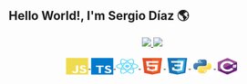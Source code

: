 ## Hello World!, I'm Sergio Díaz 🌎

<div align="center">
<a href="https://github.com/codediaz">
<img height="180em" src="https://github-readme-stats.vercel.app/api?username=codediaz&show_icons=true&theme=default&include_all_commits=true&count_private=true"/>
<img height="180em" src="https://github-readme-stats.vercel.app/api/top-langs/?username=codediaz&layout=compact&langs_count=7&theme=default"/>
</div>
 
  
<div style="display: inline_block" align="center"><br>
<img align="center" alt="codediaz-Js" height="30" width="40" src="https://raw.githubusercontent.com/devicons/devicon/master/icons/javascript/javascript-plain.svg">
<img align="center" alt="codediaz-Ts" height="30" width="40" src="https://raw.githubusercontent.com/devicons/devicon/master/icons/typescript/typescript-plain.svg">
<img align="center" alt="codediaz-React" height="30" width="40" src="https://raw.githubusercontent.com/devicons/devicon/master/icons/react/react-original.svg">
<img align="center" alt="codediaz-HTML" height="30" width="40" src="https://raw.githubusercontent.com/devicons/devicon/master/icons/html5/html5-original.svg">
<img align="center" alt="codediaz-CSS" height="30" width="40" src="https://raw.githubusercontent.com/devicons/devicon/master/icons/css3/css3-original.svg">
<img align="center" alt="codediaz-Python" height="30" width="40" src="https://raw.githubusercontent.com/devicons/devicon/master/icons/python/python-original.svg">
<img align="center" alt="codediaz-Csharp" height="30" width="40" src="https://raw.githubusercontent.com/devicons/devicon/master/icons/csharp/csharp-original.svg">
</div>

<!--
**codediaz/codediaz** is a ✨ _special_ ✨ repository because its `README.md` (this file) appears on your GitHub profile.

Here are some ideas to get you started:

- 🔭 I’m currently working on ...
- 🌱 I’m currently learning ...
- 👯 I’m looking to collaborate on ...
- 🤔 I’m looking for help with ...
- 💬 Ask me about ...
- 📫 How to reach me: ...
- 😄 Pronouns: ...
- ⚡ Fun fact: ...
-->
